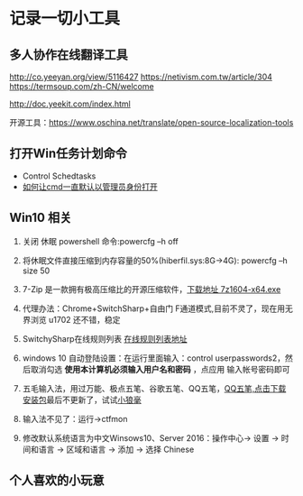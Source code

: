 # 记录一切小工具

## 多人协作在线翻译工具

http://co.yeeyan.org/view/5116427
https://netivism.com.tw/article/304
https://termsoup.com/zh-CN/welcome

http://doc.yeekit.com/index.html

开源工具：https://www.oschina.net/translate/open-source-localization-tools

## 打开Win任务计划命令

-  Control Schedtasks
- [如何让cmd一直默认以管理员身份打开](https://blog.csdn.net/qq_41878311/article/details/80641129)

## Win10 相关

1. 关闭 休眠 powershell 命令:powercfg –h off

1. 将休眠文件直接压缩到内存容量的50%(hiberfil.sys:8G->4G): powercfg –h size 50

1. 7-Zip 是一款拥有极高压缩比的开源压缩软件，[下载地址 7z1604-x64.exe](http://www.7-zip.org/a/7z1604-x64.exe)

1. 代理办法：Chrome+SwitchSharp+自由门 F通道模式,目前不灵了，现在用无界浏览 u1702 还不错，稳定

1. SwitchySharp在线规则列表 [在线规则列表地址](https://link.zhihu.com/?target=https%3A//raw.githubusercontent.com/gfwlist/gfwlist/master/gfwlist.txt)

1. windows 10 自动登陆设置：在运行里面输入：control userpasswords2，然后取消勾选 **使用本计算机必须输入用户名和密码** ，点应用 输入帐号密码即可

1. 五毛输入法，用过万能、极点五笔、谷歌五笔、QQ五笔，[QQ五笔,点击下载安装包](http://sw.bos.baidu.com/sw-search-sp/software/0256133e91a72/QQWubi_Setup_2.2.339.400.exe)最后不更新了，试试[小狼毫](http://rime.im/download/)

1. 输入法不见了：运行->ctfmon

1. 修改默认系统语言为中文Winsows10、Server 2016：操作中心-> 设置 -> 时间和语言 -> 区域和语言 -> 添加 -> 选择 Chinese

## 个人喜欢的小玩意

